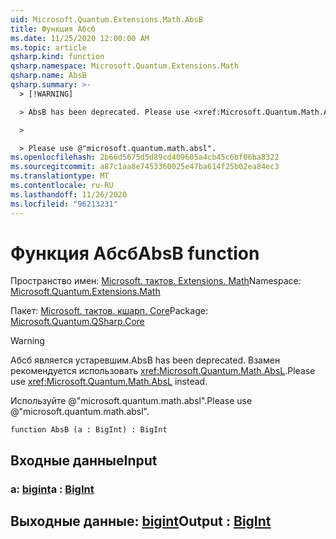 ```yaml
---
uid: Microsoft.Quantum.Extensions.Math.AbsB
title: Функция Абсб
ms.date: 11/25/2020 12:00:00 AM
ms.topic: article
qsharp.kind: function
qsharp.namespace: Microsoft.Quantum.Extensions.Math
qsharp.name: AbsB
qsharp.summary: >-
  > [!WARNING]

  > AbsB has been deprecated. Please use <xref:Microsoft.Quantum.Math.AbsL> instead.

  >

  > Please use @"microsoft.quantum.math.absl".
ms.openlocfilehash: 2b66d5675d5d89cd409605a4cb45c6bf06ba8322
ms.sourcegitcommit: a87c1aa8e7453360025e47ba614f25b02ea84ec3
ms.translationtype: MT
ms.contentlocale: ru-RU
ms.lasthandoff: 11/26/2020
ms.locfileid: "96213231"
---
```

# <a name="absb-function"></a><span data-ttu-id="5d9bc-102">Функция Абсб</span><span class="sxs-lookup"><span data-stu-id="5d9bc-102">AbsB function</span></span>

<span data-ttu-id="5d9bc-103">Пространство имен: [Microsoft. тактов. Extensions. Math](xref:Microsoft.Quantum.Extensions.Math)</span><span class="sxs-lookup"><span data-stu-id="5d9bc-103">Namespace: [Microsoft.Quantum.Extensions.Math](xref:Microsoft.Quantum.Extensions.Math)</span></span>

<span data-ttu-id="5d9bc-104">Пакет: [Microsoft. тактов. кшарп. Core](https://nuget.org/packages/Microsoft.Quantum.QSharp.Core)</span><span class="sxs-lookup"><span data-stu-id="5d9bc-104">Package: [Microsoft.Quantum.QSharp.Core](https://nuget.org/packages/Microsoft.Quantum.QSharp.Core)</span></span>


> [!WARNING]
> <span data-ttu-id="5d9bc-105">Абсб является устаревшим.</span><span class="sxs-lookup"><span data-stu-id="5d9bc-105">AbsB has been deprecated.</span></span> <span data-ttu-id="5d9bc-106">Взамен рекомендуется использовать <xref:Microsoft.Quantum.Math.AbsL>.</span><span class="sxs-lookup"><span data-stu-id="5d9bc-106">Please use <xref:Microsoft.Quantum.Math.AbsL> instead.</span></span>
>
> <span data-ttu-id="5d9bc-107">Используйте @"microsoft.quantum.math.absl".</span><span class="sxs-lookup"><span data-stu-id="5d9bc-107">Please use @"microsoft.quantum.math.absl".</span></span>



```qsharp
function AbsB (a : BigInt) : BigInt
```


## <a name="input"></a><span data-ttu-id="5d9bc-108">Входные данные</span><span class="sxs-lookup"><span data-stu-id="5d9bc-108">Input</span></span>

### <a name="a--bigint"></a><span data-ttu-id="5d9bc-109">a: [bigint](xref:microsoft.quantum.lang-ref.bigint)</span><span class="sxs-lookup"><span data-stu-id="5d9bc-109">a : [BigInt](xref:microsoft.quantum.lang-ref.bigint)</span></span>





## <a name="output--bigint"></a><span data-ttu-id="5d9bc-110">Выходные данные: [bigint](xref:microsoft.quantum.lang-ref.bigint)</span><span class="sxs-lookup"><span data-stu-id="5d9bc-110">Output : [BigInt](xref:microsoft.quantum.lang-ref.bigint)</span></span>

